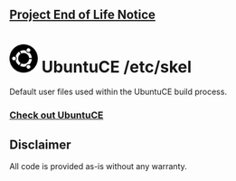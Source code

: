 ## [Project End of Life Notice](https://ubuntuce.com)

<h1><img src="https://raw.githubusercontent.com/jeremehancock/ubuntu-ce-etc-skel/main/logo.png" height="50" /> UbuntuCE /etc/skel</h1>

Default user files used within the UbuntuCE build process.

### [Check out UbuntuCE](https://ubuntuce.com/)

## Disclaimer

All code is provided as-is without any warranty. 
